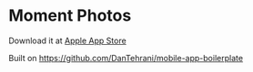 # Moment Photos


Download it at [Apple App Store](https://apps.apple.com/jp/app/moment-photos/id6745878638?l=en-US)

Built on https://github.com/DanTehrani/mobile-app-boilerplate
